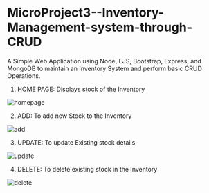 # MicroProject3--Inventory-Management-system-through-CRUD







A Simple Web Application using Node, EJS, Bootstrap, Express, and MongoDB to maintain an Inventory System and perform basic CRUD Operations.





1. HOME PAGE: Displays stock of the Inventory



![homepage](https://user-images.githubusercontent.com/57093799/116099470-a1e97100-a6c9-11eb-81fc-ddb774a74516.png)





2. ADD: To add new Stock to the Inventory



![add](https://user-images.githubusercontent.com/57093799/116099664-cf361f00-a6c9-11eb-8f68-535f5f3d1978.png)





3. UPDATE: To update Existing stock details



![update](https://user-images.githubusercontent.com/57093799/116099742-e6750c80-a6c9-11eb-80b9-ef7313a8cc4a.png)





4. DELETE: To delete existing stock in the Inventory




![delete](https://user-images.githubusercontent.com/57093799/116099859-03114480-a6ca-11eb-9660-c09a1d5f6656.png)
